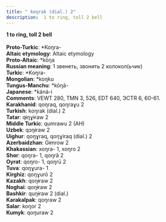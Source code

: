 ```yaml
---
title: " koŋrak (dial.) 2"
description:  1 to ring, toll 2 bell
---
```

<p data-pagefind-weight="0.5">
<strong> 1 to ring, toll 2 bell</strong><br><br>
<strong>Proto-Turkic</strong>:  *Koŋra-<br>
<strong>Altaic etymology</strong>:  Altaic etymology<br>
<strong> Proto-Altaic</strong>:  *kōŋa<br>
<strong>Russian meaning</strong>:  1 звенеть, звонить 2 колокол(ьчик)<br>
<strong>Turkic</strong>:  *Koŋra-<br>
<strong>Mongolian</strong>:  *koŋku<br>
<strong>Tungus-Manchu</strong>:  *kōŋā-<br>
<strong>Japanese</strong>:  *káná-i<br>
<strong>Comments</strong>:  VEWT 280, TMN 3, 526, EDT 640, ЭСТЯ 6, 60-61.<br>
<strong>Karakhanid</strong>:  qoŋraq, qoŋraɣu 2<br>
<strong>Turkish</strong>:  koŋrak (dial.) 2<br>
<strong>Tatar</strong>:  qɨŋɣɨraw 2<br>
<strong>Middle Turkic</strong>:  qumrawu 2 (AH)<br>
<strong>Uzbek</strong>:  qɔŋɨraw 2<br>
<strong>Uighur</strong>:  qoŋɣraq, qoŋɣiraq (dial.) 2<br>
<strong>Azerbaidzhan</strong>:  Gɨmrow 2<br>
<strong>Khakassian</strong>:  xoŋra- 1, xoŋro 2<br>
<strong>Shor</strong>:  qoŋra- 1, qoŋrā 2<br>
<strong>Oyrat</strong>:  qoŋro- 1, qoŋrū 2<br>
<strong>Tuva</strong>:  qoŋɣura- 1<br>
<strong>Kirghiz</strong>:  qoŋɣurō 2<br>
<strong>Kazakh</strong>:  qoŋɨraw 2<br>
<strong>Noghai</strong>:  qoŋɨraw 2<br>
<strong>Bashkir</strong>:  quŋɨraw 2 (dial.)<br>
<strong>Karakalpak</strong>:  qoŋraw 2<br>
<strong>Salar</strong>:  koŋor 2<br>
<strong>Kumyk</strong>:  qoŋuraw 2<br>

</p>
